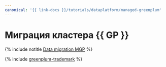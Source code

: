 ```yaml
---
canonical: '{{ link-docs }}/tutorials/dataplatform/managed-greenplum'
---
```


# Миграция кластера {{ GP }}

{% include notitle [Data migration MGP](../../_tutorials/dataplatform/datatransfer/managed-greenplum.md) %}


{% include [greenplum-trademark](../../_includes/mdb/mgp/trademark.md) %}

